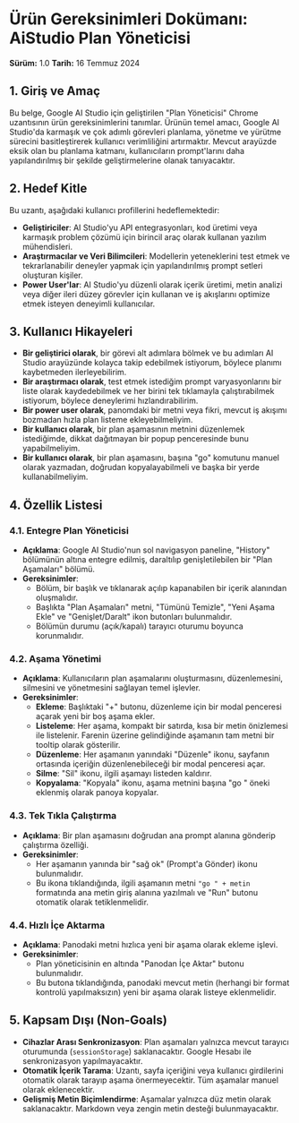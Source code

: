 # Ürün Gereksinimleri Dokümanı: AiStudio Plan Yöneticisi

**Sürüm:** 1.0
**Tarih:** 16 Temmuz 2024

## 1. Giriş ve Amaç

Bu belge, Google AI Studio için geliştirilen "Plan Yöneticisi" Chrome uzantısının ürün gereksinimlerini tanımlar. Ürünün temel amacı, Google AI Studio'da karmaşık ve çok adımlı görevleri planlama, yönetme ve yürütme sürecini basitleştirerek kullanıcı verimliliğini artırmaktır. Mevcut arayüzde eksik olan bu planlama katmanı, kullanıcıların prompt'larını daha yapılandırılmış bir şekilde geliştirmelerine olanak tanıyacaktır.

## 2. Hedef Kitle

Bu uzantı, aşağıdaki kullanıcı profillerini hedeflemektedir:

-   **Geliştiriciler**: AI Studio'yu API entegrasyonları, kod üretimi veya karmaşık problem çözümü için birincil araç olarak kullanan yazılım mühendisleri.
-   **Araştırmacılar ve Veri Bilimcileri**: Modellerin yeteneklerini test etmek ve tekrarlanabilir deneyler yapmak için yapılandırılmış prompt setleri oluşturan kişiler.
-   **Power User'lar**: AI Studio'yu düzenli olarak içerik üretimi, metin analizi veya diğer ileri düzey görevler için kullanan ve iş akışlarını optimize etmek isteyen deneyimli kullanıcılar.

## 3. Kullanıcı Hikayeleri

-   **Bir geliştirici olarak**, bir görevi alt adımlara bölmek ve bu adımları AI Studio arayüzünde kolayca takip edebilmek istiyorum, böylece planımı kaybetmeden ilerleyebilirim.
-   **Bir araştırmacı olarak**, test etmek istediğim prompt varyasyonlarını bir liste olarak kaydedebilmek ve her birini tek tıklamayla çalıştırabilmek istiyorum, böylece deneylerimi hızlandırabilirim.
-   **Bir power user olarak**, panomdaki bir metni veya fikri, mevcut iş akışımı bozmadan hızla plan listeme ekleyebilmeliyim.
-   **Bir kullanıcı olarak**, bir plan aşamasının metnini düzenlemek istediğimde, dikkat dağıtmayan bir popup penceresinde bunu yapabilmeliyim.
-   **Bir kullanıcı olarak**, bir plan aşamasını, başına "go" komutunu manuel olarak yazmadan, doğrudan kopyalayabilmeli ve başka bir yerde kullanabilmeliyim.

## 4. Özellik Listesi

### 4.1. Entegre Plan Yöneticisi
-   **Açıklama**: Google AI Studio'nun sol navigasyon paneline, "History" bölümünün altına entegre edilmiş, daraltılıp genişletilebilen bir "Plan Aşamaları" bölümü.
-   **Gereksinimler**:
    -   Bölüm, bir başlık ve tıklanarak açılıp kapanabilen bir içerik alanından oluşmalıdır.
    -   Başlıkta "Plan Aşamaları" metni, "Tümünü Temizle", "Yeni Aşama Ekle" ve "Genişlet/Daralt" ikon butonları bulunmalıdır.
    -   Bölümün durumu (açık/kapalı) tarayıcı oturumu boyunca korunmalıdır.

### 4.2. Aşama Yönetimi
-   **Açıklama**: Kullanıcıların plan aşamalarını oluşturmasını, düzenlemesini, silmesini ve yönetmesini sağlayan temel işlevler.
-   **Gereksinimler**:
    -   **Ekleme**: Başlıktaki "+" butonu, düzenleme için bir modal penceresi açarak yeni bir boş aşama ekler.
    -   **Listeleme**: Her aşama, kompakt bir satırda, kısa bir metin önizlemesi ile listelenir. Farenin üzerine gelindiğinde aşamanın tam metni bir tooltip olarak gösterilir.
    -   **Düzenleme**: Her aşamanın yanındaki "Düzenle" ikonu, sayfanın ortasında içeriğin düzenlenebileceği bir modal penceresi açar.
    -   **Silme**: "Sil" ikonu, ilgili aşamayı listeden kaldırır.
    -   **Kopyalama**: "Kopyala" ikonu, aşama metnini başına "go " öneki eklenmiş olarak panoya kopyalar.

### 4.3. Tek Tıkla Çalıştırma
-   **Açıklama**: Bir plan aşamasını doğrudan ana prompt alanına gönderip çalıştırma özelliği.
-   **Gereksinimler**:
    -   Her aşamanın yanında bir "sağ ok" (Prompt'a Gönder) ikonu bulunmalıdır.
    -   Bu ikona tıklandığında, ilgili aşamanın metni `"go " + metin` formatında ana metin giriş alanına yazılmalı ve "Run" butonu otomatik olarak tetiklenmelidir.

### 4.4. Hızlı İçe Aktarma
-   **Açıklama**: Panodaki metni hızlıca yeni bir aşama olarak ekleme işlevi.
-   **Gereksinimler**:
    -   Plan yöneticisinin en altında "Panodan İçe Aktar" butonu bulunmalıdır.
    -   Bu butona tıklandığında, panodaki mevcut metin (herhangi bir format kontrolü yapılmaksızın) yeni bir aşama olarak listeye eklenmelidir.

## 5. Kapsam Dışı (Non-Goals)

-   **Cihazlar Arası Senkronizasyon**: Plan aşamaları yalnızca mevcut tarayıcı oturumunda (`sessionStorage`) saklanacaktır. Google Hesabı ile senkronizasyon yapılmayacaktır.
-   **Otomatik İçerik Tarama**: Uzantı, sayfa içeriğini veya kullanıcı girdilerini otomatik olarak tarayıp aşama önermeyecektir. Tüm aşamalar manuel olarak eklenecektir.
-   **Gelişmiş Metin Biçimlendirme**: Aşamalar yalnızca düz metin olarak saklanacaktır. Markdown veya zengin metin desteği bulunmayacaktır.